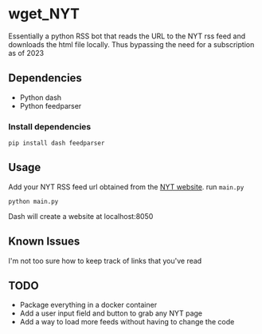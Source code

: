 # wget_NYT
Essentially a python RSS bot that reads the URL to the NYT rss feed and downloads the html file locally. Thus bypassing the need for a subscription as of 2023

## Dependencies
- Python dash
- Python feedparser

### Install dependencies
 ```pip install dash feedparser```
 
 ## Usage
 Add your NYT RSS feed url obtained from the [NYT website](https://www.nytimes.com/rss). run `main.py`
```
python main.py
```
Dash will create a website at localhost:8050

## Known Issues
I'm not too sure how to keep track of links that you've read

## TODO
- Package everything in a docker container
- Add a user input field and button to grab any NYT page
- Add a way to load more feeds without having to change the code
 

